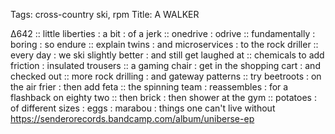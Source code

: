 Tags: cross-country ski, rpm
Title: A WALKER
  
∆642 :: little liberties : a bit : of a jerk :: onedrive : odrive :: fundamentally : boring : so endure :: explain twins : and microservices : to the rock driller :: every day : we ski slightly better : and still get laughed at :: chemicals to add friction : insulated trousers :: a gaming chair : get in the shopping cart : and checked out :: more rock drilling : and gateway patterns :: try beetroots : on the air frier : then add feta :: the spinning team : reassembles : for a flashback on eighty two :: then brick : then shower at the gym :: potatoes : of different sizes : eggs : marabou : things one can't live without  
<https://senderorecords.bandcamp.com/album/uniberse-ep>  
